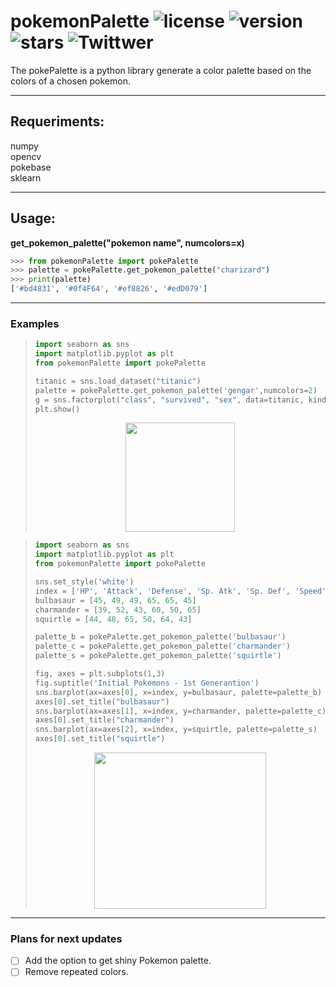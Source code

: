 # pokemonPalette ![license](https://img.shields.io/github/license/MilanCalegari/pokePalette) ![version](https://img.shields.io/pypi/v/pokemonPalette?color=green) ![stars](https://img.shields.io/github/stars/MilanCalegari/pokePalette?style=social) ![Twittwer](https://img.shields.io/twitter/follow/rmcalegari?style=social)
The pokePalette is a python library generate a color palette based on the colors of a chosen pokemon.  


____
## Requeriments:  
 numpy  
 opencv  
 pokebase   
 sklearn
____
## Usage:

**get_pokemon_palette("pokemon name", numcolors=x)**

```python
>>> from pokemonPalette import pokePalette
>>> palette = pokePalette.get_pokemon_palette("charizard")
>>> print(palette)
['#bd4831', '#0f4F64', '#ef8826', '#edD079']
```
____
### Examples

> ```python
> import seaborn as sns
> import matplotlib.pyplot as plt
> from pokemonPalette import pokePalette
> 
> titanic = sns.load_dataset("titanic")
> palette = pokePalette.get_pokemon_palette('gengar',numcolors=2)
> g = sns.factorplot("class", "survived", "sex", data=titanic, kind="bar", palette=palette, legend=False)
> plt.show()
> ```
> <p align="center">
>    <img  width="175" height="175" src="https://user-images.githubusercontent.com/52531634/130979729-355d3f91-c8aa-4a3a-8082-fb7260c4e5a2.png" />
> </p>  
  
>```python
>import seaborn as sns
>import matplotlib.pyplot as plt
>from pokemonPalette import pokePalette
>
>sns.set_style('white')
>index = ['HP', 'Attack', 'Defense', 'Sp. Atk', 'Sp. Def', 'Speed']
>bulbasaur = [45, 49, 49, 65, 65, 45]
>charmander = [39, 52, 43, 60, 50, 65]
>squirtle = [44, 48, 65, 50, 64, 43]
>
>palette_b = pokePalette.get_pokemon_palette('bulbasaur')
>palette_c = pokePalette.get_pokemon_palette('charmander')
>palette_s = pokePalette.get_pokemon_palette('squirtle')
>
>fig, axes = plt.subplots(1,3)
>fig.suptitle('Initial Pokemons - 1st Generantion')
>sns.barplot(ax=axes[0], x=index, y=bulbasaur, palette=palette_b)
>axes[0].set_title("bulbasaur")
>sns.barplot(ax=axes[1], x=index, y=charmander, palette=palette_c)
>axes[0].set_title("charmander")
>sns.barplot(ax=axes[2], x=index, y=squirtle, palette=palette_s)
>axes[0].set_title("squirtle")
>```
> <p align="center">
>    <img  width="275" height="250" src="https://user-images.githubusercontent.com/52531634/131044341-5c12c598-2995-4091-bd05-5dc51ef615b4.png" />
> </p>  
  
____
### Plans for next updates
- [ ] Add the option to get shiny Pokemon palette.  
- [ ] Remove repeated colors. 
